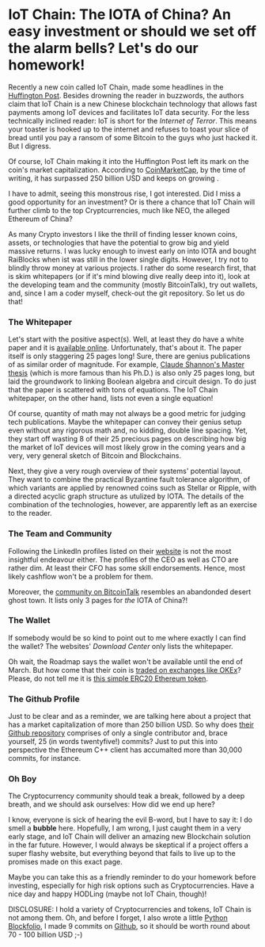 # IoT Chain: The IOTA of China? An easy investment or should we set off the alarm bells? Let's do our homework!

Recently a new coin called IoT Chain, made some headlines in the
[Huffington Post](https://www.huffingtonpost.com/entry/a-beginners-guide-to-iot-chain-the-iota-of-china_us_5a4a4edee4b06cd2bd03e183).
Besides drowning the reader in buzzwords, the authors claim that IoT Chain
is a new Chinese blockchain technology that allows fast payments among IoT devices
and facilitates IoT data security.
For the less technically inclined reader: IoT is short for the *Internet of Terror*.
This means your toaster is hooked up to the internet and refuses to toast your slice of bread until you pay a ransom
of some Bitcoin to the guys who just hacked it. But I digress.

Of course, IoT Chain making it into the Huffington Post
left its mark on the coin's market capitalization.
According to [CoinMarketCap](https://coinmarketcap.com/currencies/iot-chain/),
by the time of writing, it has surpassed 250 billion USD and keeps on growing .

I have to admit, seeing this monstrous rise, I got interested.
Did I miss a good opportunity for an investment? Or is there a chance that
IoT Chain will further climb to the top Cryptcurrencies, much like NEO, the
alleged Ethereum of China?

As many Crypto investors I like the thrill of finding lesser known coins, assets, or technologies that
have the potential to grow big and yield massive returns. I was lucky enough to invest early on into IOTA
and bought RaiBlocks when ist was still in the lower single digits. However, I try not to blindly throw
money at various projects. I rather do some research first, that is skim whitepapers
(or if it's mind blowing dive really deep into it),
look at the developing team and the community (mostly BitcoinTalk), try out wallets, and,
since I am a coder myself, check-out the git repository. So let us do that!

### The Whitepaper

Let's start with the positive aspect(s). Well, at least they do
have a white paper and it is [available online](https://iotchain.io/pdf/ITCWHITEPAPER.pdf).
Unfortunately, that's about it. The paper itself is only staggering 25 pages long!
Sure, there are genius publications of as similar order of magnitude. For example,
[Claude Shannon's Master thesis](http://www.cs.virginia.edu/~evans/greatworks/shannon38.pdf)
(which is more famous than his Ph.D.) is also only 25 pages long, but laid the
groundwork to linking Boolean algebra and circuit design. To do just that
the paper is scattered with tons of equations. The IoT Chain whitepaper,
on the other hand, lists not even a single equation!

Of course, quantity of math may not always be a good metric
for judging tech publications. Maybe the whitepaper can convey
their genius setup even without any rigorous math and, no kidding,
double line spacing. Yet, they start off wasting 8 of their 25 precious pages on
describing how big the market of IoT devices will most likely grow
in the coming years and a very, very general sketch of Bitcoin and Blockchains.

Next, they give a very rough overview of their systems' potential layout. They want to combine
the practical Byzantine fault tolerance algorithm, of which variants are applied
by renowned coins such as Stellar or Ripple, with a directed acyclic graph structure as utulized by IOTA.
The details of the combination of the technologies, however,
are apparently left as an exercise to the reader.


### The Team and Community

Following the LinkedIn profiles listed on their [website](https://iotchain.io/)
is not the most insightful endeavour either. The profiles of the CEO as well as CTO
are rather dim. At least their CFO has some skill endorsements.
Hence, most likely cashflow won't be a problem for them.

Moreover, the [community on BitcoinTalk](https://bitcointalk.org/index.php?topic=2612309.0)
resembles an abandonded desert ghost town. It lists only 3 pages for *the* IOTA of China?!


### The Wallet

If somebody would be so kind to point out to me where exactly I can find
the wallet? The websites' *Download Center* only lists the whitepaper.

Oh wait, the Roadmap says the wallet won't be available until the end
of March. But how come that their coin is
[traded on exchanges like OKEx](https://coinmarketcap.com/currencies/iot-chain/#markets)?
Please, do not tell me it is
[this simple ERC20 Ethereum token](https://etherscan.io/token/tokenholderchart/0x5e6b6d9abad9093fdc861ea1600eba1b355cd940).

### The Github Profile

Just to be clear and as a reminder,
we are talking here about a project that has a market
capitalization of more than 250 billion USD. So why does
[their Github repository](https://github.com/IoTChainCode/itc-blockchain)
comprises of only a single contributor and, brace yourself, 25
(in words twentyfive!) commits? Just to put this into perspective
the Ethereum C++ client has accumalted more than 30,000 commits, for instance.


### Oh Boy

The Cryptocurrency community should teak a break, followed by a deep
breath, and we should ask ourselves: How did we end up here?

I know, everyone is sick of hearing the evil B-word, but I have to say it: I do smell
a **bubble** here. Hopefully, I am wrong, I just caught them in a
very early stage, and IoT Chain will deliver an amazing new Blockchain solution in the far future.
However, I would always be skeptical if a project
offers a super flashy website, but everything beyond that fails to live up
to the promises made on this exact page.

Maybe you can take this as a friendly reminder to do your homework before
investing, especially for high risk options such as Cryptocurrencies.
Have a nice day and happy HODLing (maybe not IoT Chain, though)!


DISCLOSURE: I hold a variety of Cryptocurrencies and tokens, IoT Chain is
not among them. Oh, and before I forget,
I also wrote a little [Python Blockfolio](https://steemit.com/cryptocurrency/@smcaterpillar/how-much-are-my-cryptocurrency-investments-worth-a-simple-blockfolio-using-python-and-coinmarketcap),
I made 9 commits on [Github](https://github.com/SmokinCaterpillar/blockfolio), so it should be worth round about 70 - 100 billion USD ;-)